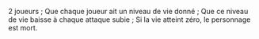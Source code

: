 

2 joueurs ;
Que chaque joueur ait un niveau de vie donné ;
Que ce niveau de vie baisse à chaque attaque subie ;
Si la vie atteint zéro, le personnage est mort.
